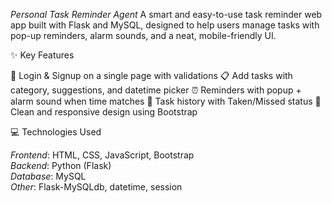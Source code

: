 *Personal Task Reminder Agent*
A smart and easy-to-use task reminder web app built with Flask and MySQL, designed to help users manage tasks with pop-up reminders, alarm sounds, and a neat, mobile-friendly UI.

✨ Key Features

🔐 Login & Signup on a single page with validations
📋 Add tasks with category, suggestions, and datetime picker
⏰ Reminders with popup + alarm sound when time matches
📁 Task history with Taken/Missed status
📱 Clean and responsive design using Bootstrap

💻 Technologies Used

*Frontend*: HTML, CSS, JavaScript, Bootstrap  
*Backend*: Python (Flask)  
*Database*: MySQL  
*Other*: Flask-MySQLdb, datetime, session
